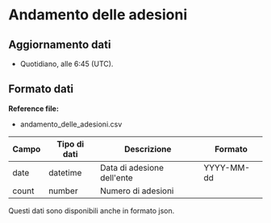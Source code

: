 
# Andamento delle adesioni

## Aggiornamento dati

- Quotidiano, alle 6:45 (UTC).

## Formato dati

**Reference file:**

- andamento_delle_adesioni.csv<br>

| Campo | Tipo di dati | Descrizione                          | Formato    |
| ----- | ------------ | ------------------------------------ | ---------- |
| date  | datetime     | Data di adesione dell'ente           | YYYY-MM-dd |
| count | number       | Numero di adesioni                   |            |

Questi dati sono disponibili anche in formato json.
